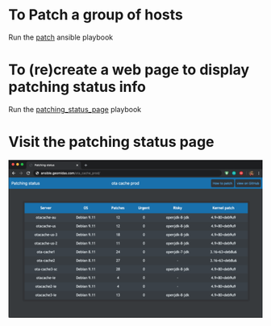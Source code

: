 # To Patch a group of hosts

Run the [patch](https://github.com/geomidas/macbook/blob/master/ansible/patch.yml) ansible playbook

# To (re)create a web page to display patching status info
Run the [patching_status_page](https://github.com/geomidas/macbook/blob/master/ansible/patching_status_pages.yml) playbook 

# Visit the patching status page
![patching_status_page](https://github.com/geomidas/debian_patch/blob/master/patching_stat.png?raw=true)
